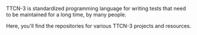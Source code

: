 TTCN-3 is standardized programming language for writing tests that need to be
maintained for a long time, by many people.  

Here, you'll find the repositories for various TTCN-3 projects and resources.
